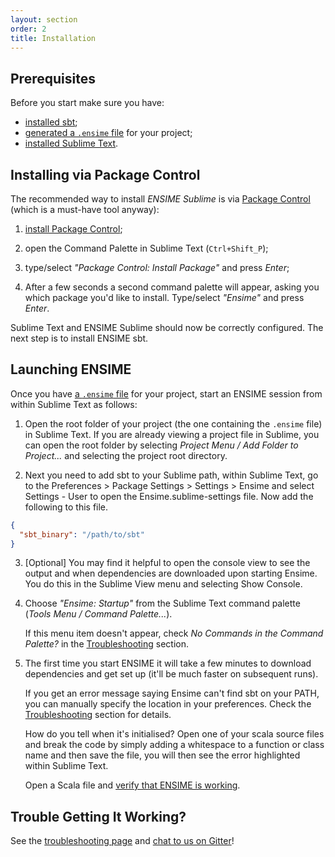 ```yaml
---
layout: section
order: 2
title: Installation
---
```


## Prerequisites

Before you start make sure you have:

- [installed sbt][sbt];
- [generated a `.ensime` file][ensimeConfig] for your project;
- [installed Sublime Text][sublime].

## Installing via Package Control

The recommended way to install *ENSIME Sublime* is via [Package Control][package-control] (which is a must-have tool anyway):

1. [install Package Control][package-control-install];

2. open the Command Palette in Sublime Text (`Ctrl+Shift_P`);

3. type/select *"Package Control: Install Package"* and press *Enter*;

4. After a few seconds a second command palette will appear, asking you which package you'd like to install. Type/select *"Ensime"* and press *Enter*.

Sublime Text and ENSIME Sublime should now be correctly configured. The next step is to install ENSIME sbt.

## Launching ENSIME

Once you have [a `.ensime` file][ensimeConfig] for your project, start an ENSIME session from within Sublime Text as follows:

1. Open the root folder of your project (the one containing the `.ensime` file) in Sublime Text. If you are already viewing a project file in Sublime, you can open the root folder by selecting *Project Menu / Add Folder to Project...* and selecting the project root directory.

2. Next you need to add sbt to your Sublime path, within Sublime Text, go to the Preferences > Package Settings > Settings > Ensime and select Settings - User to open the Ensime.sublime-settings file. Now add the following to this file.

~~~json
{
  "sbt_binary": "/path/to/sbt"
}
~~~

3. [Optional] You may find it helpful to open the console view to see the output and when dependencies are downloaded upon starting Ensime. You do this in the Sublime View menu and selecting Show Console.

4. Choose *"Ensime: Startup"* from the Sublime Text command palette (*Tools Menu / Command Palette...*).

   If this menu item doesn't appear, check *No Commands in the Command Palette?* in the [Troubleshooting][troubleshooting] section.

5. The first time you start ENSIME it will take a few minutes to download dependencies and get set up (it'll be much faster on subsequent runs).

   If you get an error message saying Ensime can't find sbt on your PATH, you can manually specify the location in your preferences. Check the [Troubleshooting][troubleshooting] section for details.

   How do you tell when it's initialised?
   Open one of your scala source files and break the code by simply adding a whitespace to a function or class name and then save the file, you will then see the error highlighted within Sublime Text.

   Open a Scala file and [verify that ENSIME is working][features].

## Trouble Getting It Working?

See the [troubleshooting page][troubleshooting] and [chat to us on Gitter][gitter]!



[features]: ../features
[ensimeConfig]: /build_tools/sbt/
[gitter]: https://gitter.im/ensime/ensime-sublime
[sbt]: http://www.scala-sbt.org/download.html
[sublime]: http://sublimetext.com
[troubleshooting]: ../troubleshooting
[package-control]: https://packagecontrol.io/packages/Ensime
[package-control-install]: https://packagecontrol.io/installation
